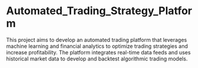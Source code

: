# Automated_Trading_Strategy_Platform
This project aims to develop an automated trading platform that leverages machine learning and financial analytics to optimize trading strategies and increase profitability. The platform integrates real-time data feeds and uses historical market data to develop and backtest algorithmic trading models.
